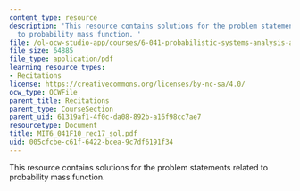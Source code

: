 ```yaml
---
content_type: resource
description: 'This resource contains solutions for the problem statements related
  to probability mass function. '
file: /ol-ocw-studio-app/courses/6-041-probabilistic-systems-analysis-and-applied-probability-fall-2010/005cfcbec61f6422bcea9c7df6191f34_MIT6_041F10_rec17_sol.pdf
file_size: 64885
file_type: application/pdf
learning_resource_types:
- Recitations
license: https://creativecommons.org/licenses/by-nc-sa/4.0/
ocw_type: OCWFile
parent_title: Recitations
parent_type: CourseSection
parent_uid: 61319af1-4f0c-da08-892b-a16f98cc7ae7
resourcetype: Document
title: MIT6_041F10_rec17_sol.pdf
uid: 005cfcbe-c61f-6422-bcea-9c7df6191f34
---
```

This resource contains solutions for the problem statements related to probability mass function. 